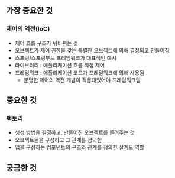 ## 가장 중요한 것
### 제어의 역전(IoC)
- 제어 흐름 구조가 뒤바뀌는 것 
- 오브젝트가 제어 권한을 갖는 특별한 오브젝트에 의해 결정되고 만들어짐 
- 스프링/스프링부트 프레임워크가 대표적인 예시
- 라이브러리 : 애플리케이션 흐름 직접 제어 
- 프레임워크 : 애플리케이션 코드가 프레임워크에 의해 사용됨 
  - 분명한 제어의 역전 개념이 적용돼있어야 프레임워크임 

## 중요한 것
### 팩토리
- 생성 방법을 결정하고, 만들어진 오브젝트를 돌려주는 것
- 오브젝트들을 구성하고 그 관계를 정의함
- 앱을 구성하는 컴포넌트의 구조와 관계를 정의한 설계도 역할


## 궁금한 것 